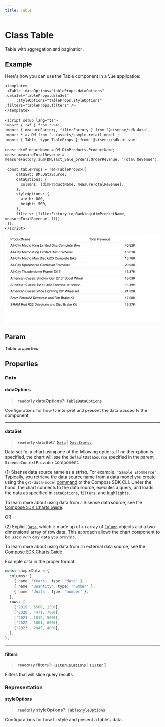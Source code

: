 ```yaml
---
title: Table
---
```


# Class Table

Table with aggregation and pagination.

## Example

Here's how you can use the Table component in a Vue application:
```vue
<template>
 <Table :dataOptions="tableProps.dataOptions" :dataSet="tableProps.dataSet"
     :styleOptions="tableProps.styleOptions" :filters="tableProps.filters" />
</template>

<script setup lang="ts">
import { ref } from 'vue';
import { measureFactory, filterFactory } from '@sisense/sdk-data';
import * as DM from '../assets/sample-retail-model';
import { Table, type TableProps } from '@sisense/sdk-ui-vue';

const dimProductName = DM.DimProducts.ProductName;
const measureTotalRevenue = measureFactory.sum(DM.Fact_Sale_orders.OrderRevenue, 'Total Revenue');

 const tableProps = ref<TableProps>({
     dataSet: DM.DataSource,
     dataOptions: {
       columns: [dimProductName, measureTotalRevenue],
     },
     styleOptions: {
       width: 800,
       height: 500,
     },
     filters: [filterFactory.topRanking(dimProductName, measureTotalRevenue, 10)],
 });
</script>
```
<img src="../../../img/vue-table-example.png" width="800px" />

## Param

Table properties

## Properties

### Data

#### dataOptions

> **`readonly`** **dataOptions**?: [`TableDataOptions`](../interfaces/interface.TableDataOptions.md)

Configurations for how to interpret and present the data passed to the component

***

#### dataSet

> **`readonly`** **dataSet**?: [`Data`](../../sdk-data/interfaces/interface.Data.md) \| [`DataSource`](../../sdk-data/type-aliases/type-alias.DataSource.md)

Data set for a chart using one of the following options. If neither option is specified, the chart
will use the `defaultDataSource` specified in the parent `SisenseContextProvider`
component.

(1) Sisense data source name as a string. For example, `'Sample ECommerce'`. Typically, you
retrieve the data source name from a data model you create using the `get-data-model`
[command](https://sisense.dev/guides/sdk/guides/cli.html) of the Compose SDK CLI. Under the hood, the chart
connects to the data source, executes a query, and loads the data as specified in
`dataOptions`, `filters`, and `highlights`.

To learn more about using data from a Sisense data source, see the
[Compose SDK Charts Guide](/guides/sdk/guides/charts/guide-compose-sdk-charts.html#sisense-data).

OR

(2) Explicit [`Data`](../../sdk-data/interfaces/interface.Data.md), which is made up of an array of
[`Column`](../../sdk-data/interfaces/interface.Column.md) objects and a two-dimensional array of row data. This approach
allows the chart component to be used with any data you provide.

To learn more about using data from an external data source, see the
[Compose SDK Charts Guide](/guides/sdk/guides/charts/guide-compose-sdk-charts.html#explicit-data).

Example data in the proper format:

```ts
const sampleData = {
  columns: [
    { name: 'Years', type: 'date' },
    { name: 'Quantity', type: 'number' },
    { name: 'Units', type: 'number' },
  ],
  rows: [
    ['2019', 5500, 1500],
    ['2020', 4471, 7000],
    ['2021', 1812, 5000],
    ['2022', 5001, 6000],
    ['2023', 2045, 4000],
  ],
};
```

***

#### filters

> **`readonly`** **filters**?: [`FilterRelations`](../../sdk-data/interfaces/interface.FilterRelations.md) \| [`Filter`](../../sdk-data/interfaces/interface.Filter.md)[]

Filters that will slice query results

### Representation

#### styleOptions

> **`readonly`** **styleOptions**?: [`TableStyleOptions`](../interfaces/interface.TableStyleOptions.md)

Configurations for how to style and present a table's data.
